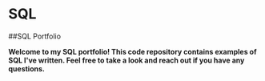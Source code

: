 # SQL
##SQL Portfolio

**Welcome to my SQL portfolio! This code repository contains examples of SQL I've written. Feel free to take a look and reach out if you have any questions.**
